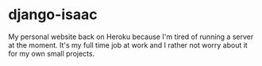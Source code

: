 # django-isaac

My personal website back on Heroku because I'm tired of running a server at the
moment. It's my full time job at work and I rather not worry about it for my own
small projects.
